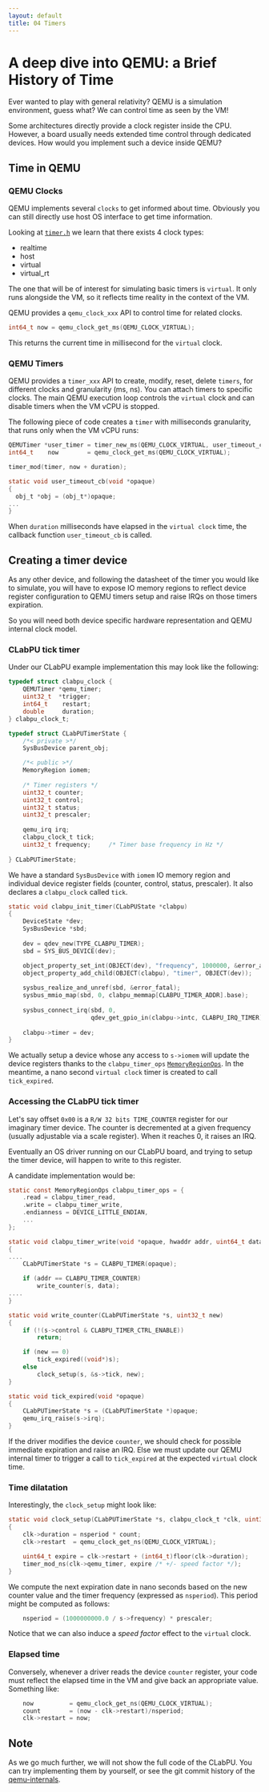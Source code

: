 ```yaml
---
layout: default
title: 04 Timers
---
```


# A deep dive into QEMU: a Brief History of Time

Ever wanted to play with general relativity? QEMU is a simulation
environment, guess what? We can control time as seen by the VM!

Some architectures directly provide a clock register inside the
CPU. However, a board usually needs extended time control through
dedicated devices. How would you implement such a device inside QEMU?

## Time in QEMU

### QEMU Clocks

QEMU implements several `clocks` to get informed about time. Obviously
you can still directly use host OS interface to get time information.

Looking at
[`timer.h`](https://github.com/qemu/qemu/blob/v10.0.2/include/qemu/timer.h)
we learn that there exists 4 clock types:
- realtime
- host
- virtual
- virtual_rt

The one that will be of interest for simulating basic timers is
`virtual`. It only runs alongside the VM, so it reflects time reality
in the context of the VM.

QEMU provides a `qemu_clock_xxx` API to control time for related clocks.

```c
int64_t now = qemu_clock_get_ms(QEMU_CLOCK_VIRTUAL);
```

This returns the current time in millisecond for the `virtual`
clock.

### QEMU Timers

QEMU provides a `timer_xxx` API to create, modify, reset, delete
`timers`, for different clocks and granularity (ms, ns). You can
attach timers to specific clocks. The main QEMU execution loop
controls the `virtual` clock and can disable timers when the VM vCPU
is stopped.

The following piece of code creates a `timer` with milliseconds
granularity, that runs only when the VM vCPU runs:

```c
QEMUTimer *user_timer = timer_new_ms(QEMU_CLOCK_VIRTUAL, user_timeout_cb, obj);
int64_t    now        = qemu_clock_get_ms(QEMU_CLOCK_VIRTUAL);

timer_mod(timer, now + duration);

static void user_timeout_cb(void *opaque)
{
  obj_t *obj = (obj_t*)opaque;
...
}
```

When `duration` milliseconds have elapsed in the `virtual clock` time,
the callback function `user_timeout_cb` is called.


## Creating a timer device

As any other device, and following the datasheet of the timer you
would like to simulate, you will have to expose IO memory regions to
reflect device register configuration to QEMU timers setup and raise
IRQs on those timers expiration.

So you will need both device specific hardware representation and QEMU
internal clock model.

### CLabPU tick timer

Under our CLabPU example implementation this may look like the following:

```c
typedef struct clabpu_clock {
    QEMUTimer *qemu_timer;
    uint32_t  *trigger;
    int64_t    restart;
    double     duration;
} clabpu_clock_t;

typedef struct CLabPUTimerState {
    /*< private >*/
    SysBusDevice parent_obj;

    /*< public >*/
    MemoryRegion iomem;
    
    /* Timer registers */
    uint32_t counter;
    uint32_t control;
    uint32_t status;
    uint32_t prescaler;
    
    qemu_irq irq;
    clabpu_clock_t tick;
    uint32_t frequency;     /* Timer base frequency in Hz */
    
} CLabPUTimerState;
```

We have a standard `SysBusDevice` with `iomem` IO memory region and
individual device register fields (counter, control, status, prescaler). 
It also declares a `clabpu_clock` called `tick`.

```c
static void clabpu_init_timer(CLabPUState *clabpu)
{
    DeviceState *dev;
    SysBusDevice *sbd;
    
    dev = qdev_new(TYPE_CLABPU_TIMER);
    sbd = SYS_BUS_DEVICE(dev);

    object_property_set_int(OBJECT(dev), "frequency", 1000000, &error_abort);
    object_property_add_child(OBJECT(clabpu), "timer", OBJECT(dev));
    
    sysbus_realize_and_unref(sbd, &error_fatal);
    sysbus_mmio_map(sbd, 0, clabpu_memmap[CLABPU_TIMER_ADDR].base);
    
    sysbus_connect_irq(sbd, 0,
                       qdev_get_gpio_in(clabpu->intc, CLABPU_IRQ_TIMER));
    
    clabpu->timer = dev;
}
```

We actually setup a device whose any access to `s->iomem` will update
the device registers thanks to the `clabpu_timer_ops`
[`MemoryRegionOps`](https://github.com/qemu/qemu/blob/v10.0.2/include/exec/memory.h#L274). In
the meantime, a nano second `virtual clock` timer is created to call
`tick_expired`.

### Accessing the CLabPU tick timer

Let's say offset `0x00` is a `R/W 32 bits TIME_COUNTER` register for
our imaginary timer device. The counter is decremented at a given
frequency (usually adjustable via a scale register). When it reaches
0, it raises an IRQ.

Eventually an OS driver running on our CLabPU board, and trying to
setup the timer device, will happen to write to this register.

A candidate implementation would be:

```c
static const MemoryRegionOps clabpu_timer_ops = {
    .read = clabpu_timer_read,
    .write = clabpu_timer_write,
    .endianness = DEVICE_LITTLE_ENDIAN,
    ...
};

static void clabpu_timer_write(void *opaque, hwaddr addr, uint64_t data, unsigned size)
{
....
    CLabPUTimerState *s = CLABPU_TIMER(opaque);

    if (addr == CLABPU_TIMER_COUNTER)
        write_counter(s, data);
....
}

static void write_counter(CLabPUTimerState *s, uint32_t new)
{
    if (!(s->control & CLABPU_TIMER_CTRL_ENABLE))
        return;

    if (new == 0)
        tick_expired((void*)s);
    else
        clock_setup(s, &s->tick, new);
}

static void tick_expired(void *opaque)
{
    CLabPUTimerState *s = (CLabPUTimerState *)opaque;
    qemu_irq_raise(s->irq);
}
```

If the driver modifies the device `counter`, we should check for
possible immediate expiration and raise an IRQ. Else we must update
our QEMU internal timer to trigger a call to `tick_expired` at the
expected `virtual` clock time.


### Time dilatation

Interestingly, the `clock_setup` might look like:

```c
static void clock_setup(CLabPUTimerState *s, clabpu_clock_t *clk, uint32_t count)
{
    clk->duration = nsperiod * count;
    clk->restart  = qemu_clock_get_ns(QEMU_CLOCK_VIRTUAL);

    uint64_t expire = clk->restart + (int64_t)floor(clk->duration);
    timer_mod_ns(clk->qemu_timer, expire /* +/- speed factor */);
}
```

We compute the next expiration date in nano seconds based on the new
counter value and the timer frequency (expressed as `nsperiod`). This
period might be computed as follows:

```c
    nsperiod = (1000000000.0 / s->frequency) * prescaler;
```

Notice that we can also induce a *speed factor* effect to the
`virtual` clock.


### Elapsed time

Conversely, whenever a driver reads the device `counter` register,
your code must reflect the elapsed time in the VM and give back an
appropriate value. Something like:

```c
    now          = qemu_clock_get_ns(QEMU_CLOCK_VIRTUAL);
    count        = (now - clk->restart)/nsperiod;
    clk->restart = now;
```

## Note

As we go much further, we will not show the full code of the CLabPU. You can try implementing them by yourself, or see the git commit history of the [qemu-internals](https://github.com/pkucnc/qemu_internals).